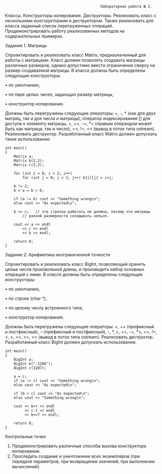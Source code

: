                                                Лабораторная работа № 2.
Классы. Конструкторы копирования. Деструкторы.
Реализовать класс с несколькими конструкторами и деструктором. Также реализовать для класса заданный список перегруженных операций. Продемонстрировать работу реализованных методов на содержательных примерах.

Задание 1. Матрицы

Спроектировать и реализовать класс Matrix, предназначенный для работы с матрицами. Класс должен позволять создавать матрицы различных размеров, однако допустимо ввести ограничение сверху на размер создаваемой матрицы. 
В классе должны быть определены следующие конструкторы: 

•	по умолчанию,

•	по паре целых чисел, задающих размер матрицы,

•	конструктор копирования.

Должны быть перегружены следующие операторы: +, -, * (как для двух матриц, так и для числа и матрицы), оператор индексирования [] для доступа к элементу матрицы, =, +=, -=, *= (правым операндом может быть как матрица, так и число), ==, !=, << (вывод в поток типа ostream). Реализовать деструктор.
Разработанный класс Matrix должен допускать такое использование: 

	int main() 
	{
		Matrix a;
		Matrix b(2,2);
		Matrix c(3,3);

		for (int i = 0; i < 2; i++)
			for (int j = 0; j < 2; j++) b[i][j] = i+j;

		b *= 2;
		b = a = b + b; 

		if (a != b) cout << "Something wrong\n";
		else cout << "As expected\n";
	
		b += c;   // эта строчка работать не должна, потому что матрицы
		  	// разной размерности складывать нельзя.         
	
		cout << a << endl
	     	<< c << endl
	     	<< b << endl;
	
		return 0;
	}
 
 
Задание 2. Арифметика неограниченной точности

Спроектировать и реализовать класс BigInt, позволяющий хранить целые числа произвольной длины, и производить набор основных операций с ними. 
В классе должны быть определены следующие конструкторы: 

•	по умолчанию,

•	по строке (char *),

•	по целому числу встроенного типа,

•	конструктор копирования.

Должны быть перегружены следующие операторы: +, ++ (префиксный и постфиксный), 
--(префиксный и постфиксный), -, *, =, +=, -=, *=, ==, !=, <, >, <=, >=, << (вывод в поток типа ostream). Реализовать деструктор.
Разработанный класс BigInt должен допускать использование: 

	int main() 
	{
		BigInt a;
		BigInt b("-1206");   
		BigInt c(1207);       
	
		a = c;
		if (a != c) cout << "Something wrong\n";
		else cout << "As expected\n";
	
		if (b < c) cout << "As expected\n";
		else cout << "Something wrong\n";
		
		cout << b++ << endl
		     << c-1 << endl
		     << b+=7 << endl;
	
		return 0;
	}  
Контрольные точки
1.	Продемонстрировать различные способы вызова конструктора копирования. 
2.	Проследить создание и уничтожение всех экземпляров (при передаче параметров, при возвращении значений, при выполнении вычислений).

